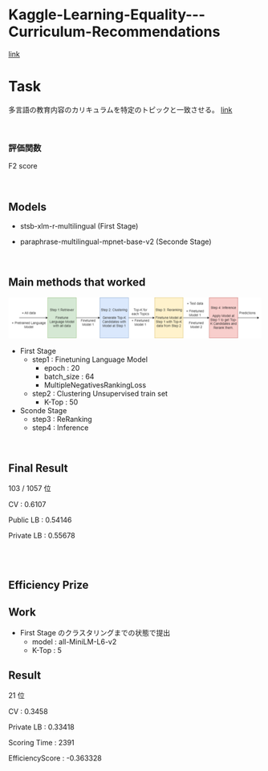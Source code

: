 # Kaggle-Learning-Equality---Curriculum-Recommendations

[link](https://www.kaggle.com/competitions/learning-equality-curriculum-recommendations)

# Task
多言語の教育内容のカリキュラムを特定のトピックと一致させる。 [link](https://www.youtube.com/watch?v=6tq3tGihQhY)

<br />

### 評価関数
F2 score

<br />

## Models
- stsb-xlm-r-multilingual (First Stage)

- paraphrase-multilingual-mpnet-base-v2 (Seconde Stage)

<br />

## Main methods that worked
![全体像](img/work.png "全体像")

- First Stage
  - step1 : Finetuning Language Model
    - epoch : 20
    - batch_size : 64
    - MultipleNegativesRankingLoss
  - step2 : Clustering Unsupervised train set
    - K-Top : 50
- Sconde Stage
   - step3 : ReRanking
   - step4 : Inference
   
 

<br />

## Final Result

103 / 1057 位

CV : 0.6107

Public LB : 0.54146

Private LB : 0.55678


<br />
<br />

## Efficiency Prize

## Work

- First Stage のクラスタリングまでの状態で提出
  - model : all-MiniLM-L6-v2
  - K-Top : 5
 
## Result

21 位

CV : 0.3458

Private LB : 0.33418

Scoring Time : 	2391

EfficiencyScore : -0.363328

